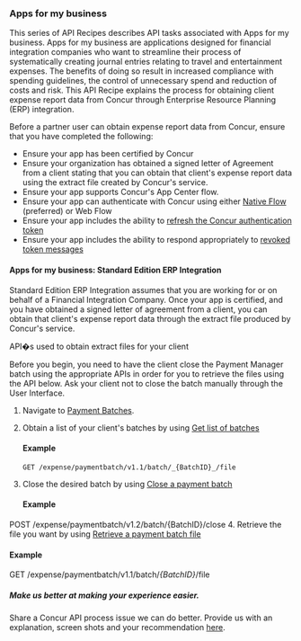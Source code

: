### Apps for my business
This series of API Recipes describes API tasks associated with Apps for my business. Apps for my business are applications designed for financial integration companies who want to streamline their process of systematically creating journal entries relating to travel and entertainment expenses. The benefits of doing so result in increased compliance with spending guidelines, the control of unnecessary spend and reduction of costs and risk. This API Recipe explains the process for obtaining client expense report data from Concur through Enterprise Resource Planning (ERP) integration.

Before a partner user can obtain expense report data from Concur, ensure that you have completed the following:

- Ensure your app has been certified by Concur
- Ensure your organization has obtained a signed letter of Agreement from a client stating that you can obtain that client's expense report data using the extract file created by Concur's service.
- Ensure your app supports Concur's App Center flow.
- Ensure your app can authenticate with Concur using either [Native Flow](https://developer.concur.com/api-reference/authentication/authentication.html#native) (preferred) or Web Flow
- Ensure your app includes the ability to [refresh the Concur authentication token](https://developer.concur.com/api-reference/authentication/authentication.html#refreshing-access-token)
- Ensure your app includes the ability to respond appropriately to [revoked token messages](https://developer.concur.com/api-reference/authentication/authentication.html#revoke-all-access-tokens)

#### Apps for my business: Standard Edition ERP Integration
Standard Edition ERP Integration assumes that you are working for or on behalf of a Financial Integration Company. Once your app is certified, and you have obtained a signed letter of agreement from a client, you can obtain that client's expense report data through the extract file produced by Concur's service.

API�s used to obtain extract files for your client

Before you begin, you need to have the client close the Payment Manager batch using the appropriate APIs in order for you to retrieve the files using the API below. Ask your client not to close the batch manually through the User Interface.

1. Navigate to [Payment Batches](https://developer.concur.com/api-reference/expense/payment-batch/payment-batches.html).

2. Obtain a list of your client's batches by using [Get list of batches]( https://developer.concur.com/api-reference/expense/payment-batch/payment-batches.html#getpaymentbatches)

   #### Example

    ```
    GET /expense/paymentbatch/v1.1/batch/_{BatchID}_/file
    ```

3. Close the desired batch by using [Close a payment batch]( https://developer.concur.com/api-reference/expense/payment-batch/payment-batches.html#closepaymentbatch)
   #### Example
POST /expense/paymentbatch/v1.2/batch/{BatchID}/close
4. Retrieve the file you want by using [Retrieve a payment batch file](https://developer.concur.com/api-reference/expense/payment-batch/payment-batches.html#getbatchfile)
  #### Example
GET /expense/paymentbatch/v1.1/batch/_{BatchID}_/file

##### Make us better at making your experience easier.
Share a Concur API process issue we can do better. Provide us with an explanation, screen shots and your recommendation [here](http://forum.developer.concur.com/).
